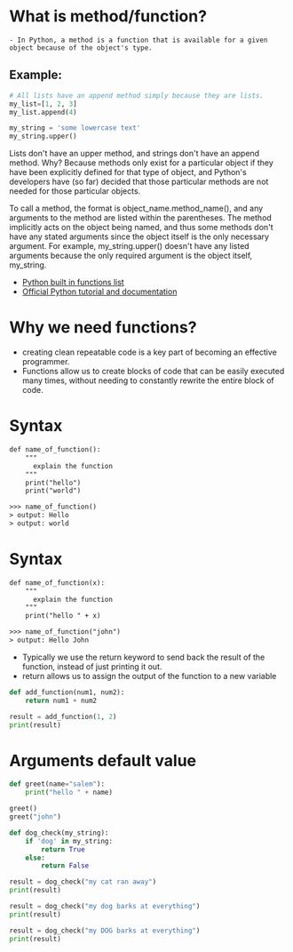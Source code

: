 # What is method/function?
    - In Python, a method is a function that is available for a given object because of the object's type.
## Example:
```python
# All lists have an append method simply because they are lists.
my_list=[1, 2, 3]
my_list.append(4)

my_string = 'some lowercase text'
my_string.upper()

```

Lists don't have an upper method, and strings don't have an append method. Why? Because methods only exist for a particular object if they have been explicitly defined for that type of object, and Python's developers have (so far) decided that those particular methods are not needed for those particular objects.

To call a method, the format is object_name.method_name(), and any arguments to the method are listed within the parentheses. The method implicitly acts on the object being named, and thus some methods don't have any stated arguments since the object itself is the only necessary argument. For example, my_string.upper() doesn't have any listed arguments because the only required argument is the object itself, my_string.

- [Python built in functions list](https://docs.python.org/3/library/functions.html)
- [Official Python tutorial and documentation](https://docs.python.org/3/tutorial/index.html)

# Why we need functions?
-   creating clean repeatable code is a key part of becoming an effective programmer.
-   Functions allow us to create blocks of code that can be easily executed many times,
without needing to constantly rewrite the entire block of code.

# Syntax
```dtd
def name_of_function():
    """
      explain the function
    """
    print("hello")
    print("world")

>>> name_of_function()
> output: Hello
> output: world
```

# Syntax
```dtd
def name_of_function(x):
    """
      explain the function
    """
    print("hello " + x)

>>> name_of_function("john")
> output: Hello John
```

- Typically we use the return keyword to send back the result of the function, instead of just printing it out.
- return allows us to assign the output of the function to a new variable

```python
def add_function(num1, num2):
    return num1 + num2

result = add_function(1, 2)
print(result)
```

# Arguments default value
```python
def greet(name="salem"):
    print("hello " + name)

greet()
greet("john")
``` 

```python
def dog_check(my_string):
    if 'dog' in my_string:
        return True
    else:
        return False

result = dog_check("my cat ran away")
print(result)

result = dog_check("my dog barks at everything")
print(result)

result = dog_check("my DOG barks at everything")
print(result)


```